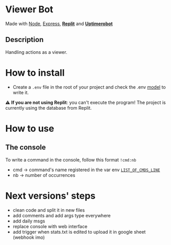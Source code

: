 # Viewer Bot

Made with [Node](https://nodejs.org/en/), [Express](https://expressjs.com/), [**Replit**](https://replit.com/@jeremy-serenne/viewer-twitch-bot) and [**Uptimerobot**](https://uptimerobot.com/)

## Description

Handling actions as a viewer.

# How to install

- Create a `.env` file in the root of your project and check the .env [model](model.env) to write it.

:warning: **If you are not using Replit**: you can't execute the program! The project is currently using the database from Replit.

# How to use

## The console

To write a command in the console, follow this format `!cmd:nb`
- cmd -> command's name registered in the var env [`LIST_OF_CMDS_LINE`](model.env)
- nb -> number of occurrences




# Next versions' steps

- clean code and split it in new files
- add comments and add args type everywhere
- add daily msgs
- replace console with web interface
- add trigger when stats.txt is edited to upload it in google sheet (webhook imo)